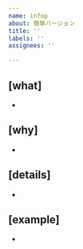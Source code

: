 ```yaml
---
name: infop
about: 簡単バージョン
title: ''
labels: ''
assignees: ''

---
```


##  [what]
- 

## [why]
- 

## [details]
- 

## [example]
-
